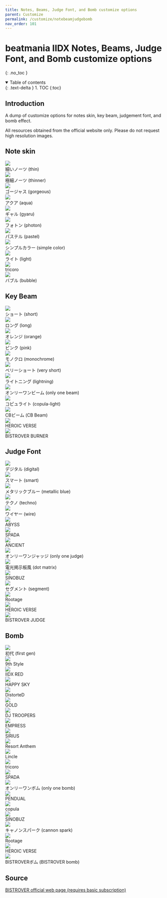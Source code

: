 ```yaml
---
title: Notes, Beams, Judge Font, and Bomb customize options
parent: Customize
permalink: /customize/notebeamjudgebomb
nav_order: 101
---
```


# beatmania IIDX Notes, Beams, Judge Font, and Bomb customize options
{: .no_toc }

<details open markdown="block">
  <summary>
    Table of contents
  </summary>
  {: .text-delta }
1. TOC
{:toc}
</details>

## Introduction

A dump of customize options for notes skin, key beam, judgement font, and bomb effect.

All resources obtained from the official website only. Please do not request high resolution images.

## Note skin

<div>
  <div class="customize">
      <div class="customize_img"><img src="/assets/img/shop/note/006.jpg"></div>
      <div class="customize_label">細いノーツ (thin)</div>
  </div>
  <div class="customize">
      <div class="customize_img"><img src="/assets/img/shop/note/005.jpg"></div>
      <div class="customize_label">極細ノーツ (thinner)</div>
  </div>
  <div class="customize">
      <div class="customize_img"><img src="/assets/img/shop/note/010.jpg"></div>
      <div class="customize_label">ゴージャス (gorgeous)</div>
  </div>
  <div class="customize">
      <div class="customize_img"><img src="/assets/img/shop/note/009.jpg"></div>
      <div class="customize_label">アクア (aqua)</div>
  </div>
  <div class="customize">
      <div class="customize_img"><img src="/assets/img/shop/note/011.jpg"></div>
      <div class="customize_label">ギャル (gyaru)</div>
  </div>
  <div class="customize">
      <div class="customize_img"><img src="/assets/img/shop/note/004.jpg"></div>
      <div class="customize_label">フォトン (photon)</div>
  </div>
  <div class="customize">
      <div class="customize_img"><img src="/assets/img/shop/note/003.jpg"></div>
      <div class="customize_label">パステル (pastel)</div>
  </div>
  <div class="customize">
      <div class="customize_img"><img src="/assets/img/shop/note/001.jpg"></div>
      <div class="customize_label">シンプルカラー (simple color)</div>
  </div>
  <div class="customize">
      <div class="customize_img"><img src="/assets/img/shop/note/002.jpg"></div>
      <div class="customize_label">ライト (light)</div>
  </div>
  <div class="customize">
      <div class="customize_img"><img src="/assets/img/shop/note/007.jpg"></div>
      <div class="customize_label">tricoro</div>
  </div>
  <div class="customize">
      <div class="customize_img"><img src="/assets/img/shop/note/008.jpg"></div>
      <div class="customize_label">バブル (bubble)</div>
  </div>
  <div style="clear:both;"></div>
</div>

## Key Beam

<div>
<div class="customize">
    <div class="customize_img"><img src="/assets/img/shop/beam/011.jpg" /></div>
    <div class="customize_label">ショート (short)</div>
</div>
<div class="customize">
    <div class="customize_img"><img src="/assets/img/shop/beam/009.jpg" /></div>
    <div class="customize_label">ロング (long)</div>
</div>
<div class="customize">
    <div class="customize_img"><img src="/assets/img/shop/beam/006.jpg" /></div>
    <div class="customize_label">オレンジ (orange)</div>
</div>
<div class="customize">
    <div class="customize_img"><img src="/assets/img/shop/beam/003.jpg" /></div>
    <div class="customize_label">ピンク (pink)</div>
</div>
<div class="customize">
    <div class="customize_img"><img src="/assets/img/shop/beam/007.jpg" /></div>
    <div class="customize_label">モノクロ (monochrome)</div>
</div>
<div class="customize">
    <div class="customize_img"><img src="/assets/img/shop/beam/008.jpg" /></div>
    <div class="customize_label">ベリーショート (very short)</div>
</div>
<div class="customize">
    <div class="customize_img"><img src="/assets/img/shop/beam/001.jpg" /></div>
    <div class="customize_label">ライトニング (lightning)</div>
</div>
<div class="customize">
    <div class="customize_img"><img src="/assets/img/shop/beam/005.jpg" /></div>
    <div class="customize_label">オンリーワンビーム (only one beam)</div>
</div>
<div class="customize">
    <div class="customize_img"><img src="/assets/img/shop/beam/002.jpg" /></div>
    <div class="customize_label">コピュライト (copula-light)</div>
</div>
<div class="customize">
    <div class="customize_img"><img src="/assets/img/shop/beam/010.jpg" /></div>
    <div class="customize_label">CBビーム (CB Beam)</div>
</div>
<div class="customize">
    <div class="customize_img"><img src="/assets/img/shop/beam/012.jpg" /></div>
    <div class="customize_label">HEROIC VERSE</div>
</div>
<div class="customize">
    <div class="customize_img"><img src="/assets/img/shop/beam/004.jpg" /></div>
    <div class="customize_label">BISTROVER BURNER</div>
</div>
<div style="clear:both;"></div>
</div>

## Judge Font

<div>
<div class="customize">
    <div class="customize_img"><img src="/assets/img/shop/judge/005.jpg" /></div>
    <div class="customize_label">デジタル (digital)</div>
</div>
<div class="customize">
    <div class="customize_img"><img src="/assets/img/shop/judge/002.jpg" /></div>
    <div class="customize_label">スマート (smart)</div>
</div>
<div class="customize">
    <div class="customize_img"><img src="/assets/img/shop/judge/015.jpg" /></div>
    <div class="customize_label">メタリックブルー (metallic blue)</div>
</div>
<div class="customize">
    <div class="customize_img"><img src="/assets/img/shop/judge/007.jpg" /></div>
    <div class="customize_label">テクノ (techno)</div>
</div>
<div class="customize">
    <div class="customize_img"><img src="/assets/img/shop/judge/011.jpg" /></div>
    <div class="customize_label">ワイヤー (wire)</div>
</div>
<div class="customize">
    <div class="customize_img"><img src="/assets/img/shop/judge/010.jpg" /></div>
    <div class="customize_label">ABYSS</div>
</div>
<div class="customize">
    <div class="customize_img"><img src="/assets/img/shop/judge/008.jpg" /></div>
    <div class="customize_label">SPADA</div>
</div>
<div class="customize">
    <div class="customize_img"><img src="/assets/img/shop/judge/006.jpg" /></div>
    <div class="customize_label">ANCIENT</div>
</div>
<div class="customize">
    <div class="customize_img"><img src="/assets/img/shop/judge/004.jpg" /></div>
    <div class="customize_label">オンリーワンジャッジ (only one judge)</div>
</div>
<div class="customize">
    <div class="customize_img"><img src="/assets/img/shop/judge/009.jpg" /></div>
    <div class="customize_label">電光掲示板風 (dot matrix)</div>
</div>
<div class="customize">
    <div class="customize_img"><img src="/assets/img/shop/judge/003.jpg" /></div>
    <div class="customize_label">SINOBUZ</div>
</div>
<div class="customize">
    <div class="customize_img"><img src="/assets/img/shop/judge/014.jpg" /></div>
    <div class="customize_label">セグメント (segment)</div>
</div>
<div class="customize">
    <div class="customize_img"><img src="/assets/img/shop/judge/013.jpg" /></div>
    <div class="customize_label">Rootage</div>
</div>
<div class="customize">
    <div class="customize_img"><img src="/assets/img/shop/judge/001.jpg" /></div>
    <div class="customize_label">HEROIC VERSE</div>
</div>
<div class="customize">
    <div class="customize_img"><img src="/assets/img/shop/judge/012.jpg" /></div>
    <div class="customize_label">BISTROVER JUDGE</div>
</div>
<div style="clear:both;"></div>
</div>

## Bomb

<div>
<div class="customize">
    <div class="customize_img"><img src="/assets/img/shop/bomb/011.gif" /></div>
    <div class="customize_label">初代 (first gen)</div>
</div>
<div class="customize">
    <div class="customize_img"><img src="/assets/img/shop/bomb/002.gif" /></div>
    <div class="customize_label">9th Style</div>
</div>
<div class="customize">
    <div class="customize_img"><img src="/assets/img/shop/bomb/005.gif" /></div>
    <div class="customize_label">IIDX RED</div>
</div>
<div class="customize">
    <div class="customize_img"><img src="/assets/img/shop/bomb/007.gif" /></div>
    <div class="customize_label">HAPPY SKY</div>
</div>
<div class="customize">
    <div class="customize_img"><img src="/assets/img/shop/bomb/013.gif" /></div>
    <div class="customize_label">DistorteD</div>
</div>
<div class="customize">
    <div class="customize_img"><img src="/assets/img/shop/bomb/006.gif" /></div>
    <div class="customize_label">GOLD</div>
</div>
<div class="customize">
    <div class="customize_img"><img src="/assets/img/shop/bomb/019.gif" /></div>
    <div class="customize_label">DJ TROOPERS</div>
</div>
<div class="customize">
    <div class="customize_img"><img src="/assets/img/shop/bomb/020.gif" /></div>
    <div class="customize_label">EMPRESS</div>
</div>
<div class="customize">
    <div class="customize_img"><img src="/assets/img/shop/bomb/014.gif" /></div>
    <div class="customize_label">SIRIUS</div>
</div>
<div class="customize">
    <div class="customize_img"><img src="/assets/img/shop/bomb/015.gif" /></div>
    <div class="customize_label">Resort Anthem</div>
</div>
<div class="customize">
    <div class="customize_img"><img src="/assets/img/shop/bomb/003.gif" /></div>
    <div class="customize_label">Lincle</div>
</div>
<div class="customize">
    <div class="customize_img"><img src="/assets/img/shop/bomb/021.gif" /></div>
    <div class="customize_label">tricoro</div>
</div>
<div class="customize">
    <div class="customize_img"><img src="/assets/img/shop/bomb/012.gif" /></div>
    <div class="customize_label">SPADA</div>
</div>
<div class="customize">
    <div class="customize_img"><img src="/assets/img/shop/bomb/001.gif" /></div>
    <div class="customize_label">オンリーワンボム (only one bomb)</div>
</div>
<div class="customize">
    <div class="customize_img"><img src="/assets/img/shop/bomb/016.gif" /></div>
    <div class="customize_label">PENDUAL</div>
</div>
<div class="customize">
    <div class="customize_img"><img src="/assets/img/shop/bomb/010.gif" /></div>
    <div class="customize_label">copula</div>
</div>
<div class="customize">
    <div class="customize_img"><img src="/assets/img/shop/bomb/009.gif" /></div>
    <div class="customize_label">SINOBUZ</div>
</div>
<div class="customize">
    <div class="customize_img"><img src="/assets/img/shop/bomb/004.gif" /></div>
    <div class="customize_label">キャノンスパーク (cannon spark)</div>
</div>
<div class="customize">
    <div class="customize_img"><img src="/assets/img/shop/bomb/018.gif" /></div>
    <div class="customize_label">Rootage</div>
</div>
<div class="customize">
    <div class="customize_img"><img src="/assets/img/shop/bomb/017.gif" /></div>
    <div class="customize_label">HEROIC VERSE</div>
</div>
<div class="customize">
    <div class="customize_img"><img src="/assets/img/shop/bomb/008.gif" /></div>
    <div class="customize_label">BISTROVERボム (BISTROVER bomb)</div>
</div>
<div style="clear:both;"></div>
</div>

## Source

[BISTROVER official web page (requires basic subscription)](https://p.eagate.573.jp/game/2dx/28/room/c_index.html?kind=8)